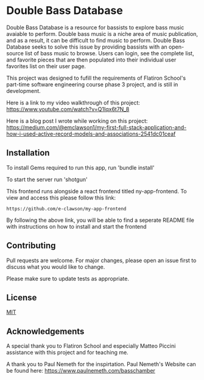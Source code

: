 
# Double Bass Database 

Double Bass Database is a resource for bassists to explore bass music avaiable to perform. Double bass music is a niche area of music publication, and as a result, it can be difficult to find music to perform. Double Bass Database seeks to solve this issue by providing bassists with an open-source list of bass music to browse. Users can login, see the complete list, and favorite pieces that are then populated into their individual user favorites list on their user page. 

This project was designed to fufill the requirements of Flatiron School's part-time software engineering course phase 3 project, and is still in development. 

Here is a link to my video walkthrough of this project: 
https://www.youtube.com/watch?v=Q1Iqx6t7N_8

Here is a blog post I wrote while working on this project: 
https://medium.com/@emclawson1/my-first-full-stack-application-and-how-i-used-active-record-models-and-associations-2541dc01ceaf

## Installation

To install Gems required to run this app, run 'bundle install' 

To start the server run 'shotgun'

This frontend runs alongside a react frontend titled ny-app-frontend. To view and access this please follow this link: 

    https://github.com/e-clawson/my-app-frontend

By following the above link, you will be able to find a seperate README file with instructions on how to install and start the frontend 

### 


## Contributing
Pull requests are welcome. For major changes, please open an issue first to discuss what you would like to change.

Please make sure to update tests as appropriate.

## License
[MIT](https://choosealicense.com/licenses/mit/)

## Acknowledgements
A special thank you to Flatiron School and especially Matteo Piccini assistance with this project and for teaching me. 

A thank you to Paul Nemeth for the inspirtation. Paul Nemeth's Website can be found here: 
    https://www.paulnemeth.com/basschamber
